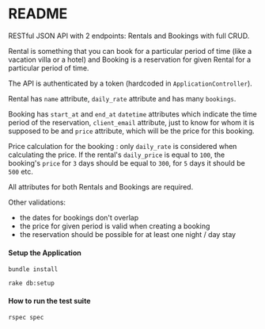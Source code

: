 # README

RESTful JSON API with 2 endpoints: Rentals and Bookings with full CRUD. 

Rental is something that you can book for a particular period of time (like a vacation villa or a hotel) and Booking is a reservation for given Rental for a particular period of time.

The API is authenticated by a token (hardcoded in `ApplicationController`).

Rental has `name` attribute, `daily_rate` attribute and has many `bookings`.

Booking has `start_at` and `end_at` `datetime` attributes which indicate the time period of the reservation, `client_email` attribute, just to know for whom it is supposed to be and `price` attribute, which will be the price for this booking.

Price calculation for the booking : 
  only `daily_rate`  is considered when calculating the price.
  If the rental's `daily_price` is equal to `100`, the booking's `price` for `3` days should be equal to `300`, for `5` days it should be `500` etc.

All attributes for both Rentals and Bookings are required.

Other validations:
- the dates for bookings don't overlap
- the price for given period is valid when creating a booking
- the reservation should be possible for at least one night / day stay



#### Setup the Application

`bundle install`

`rake db:setup`

#### How to run the test suite

`rspec spec`

